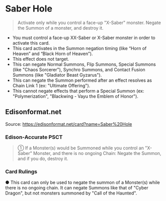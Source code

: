 # Saber Hole

> Activate only while you control a face-up "X-Saber" monster. Negate the Summon of a monster, and destroy it.

*   You must control a face-up XX-Saber or X-Saber monster in order to activate this card.
*   This card activates in the Summon negation timing (like “Horn of Heaven” and “Black Horn of Heaven”).
*   This effect does not target.
*   This can negate Normal Summons, Flip Summons, Special Summons (like "Chaos Sorcerer"), Synchro Summons, and Contact Fusion Summons (like "Gladiator Beast Gyzarus").
*   This can negate the Summon performed after an effect resolves as Chain Link 1 (ex: "Ultimate Offering").
*   This cannot negate effects that perform a Special Summon (ex: "Polymerization", "Blackwing - Vayu the Emblem of Honor").

## Edisonformat.net

Source: https://edisonformat.net/card?name=Saber%20Hole

### Edison-Accurate PSCT

> ① If a Monster(s) would be Summoned while you control an "X-Saber" Monster, and there is no ongoing Chain: Negate the Summon, and if you do, destroy it.

### Card Rulings

● This card can only be used to negate the summon of a Monster(s) while there is no ongoing chain. It can negate Summons like that of "Cyber Dragon", but not monsters summoned by "Call of the Haunted".
            
